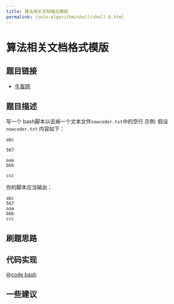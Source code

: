 ```yaml
---
title: 算法相关文档格式模版
permalink: /solo-algorithm/shell/shell-6.html
---
```

# 算法相关文档格式模版

## 题目链接

- [牛客网](https://www.nowcoder.com/share/jump/8484115461699868025437)

## 题目描述

写一个 bash脚本以去掉一个文本文件`nowcoder.txt`中的空行
示例:
假设`nowcoder.txt` 内容如下：

```text
abc

567

aaa
bbb

ccc
```

你的脚本应当输出：

```text
abc
567
aaa
bbb
ccc
```

## 刷题思路

## 代码实现

@[code bash](@algorithm/shell/shell-1.sh)

## 一些建议
